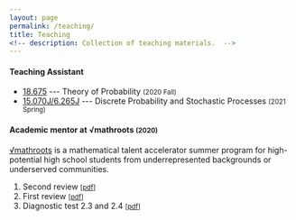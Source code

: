 ```yaml
---
layout: page
permalink: /teaching/
title: Teaching
<!-- description: Collection of teaching materials.  -->
---
```

#### Teaching Assistant
- <a href="https://math.mit.edu/~nsun/f19-18675.html">18.675</a> --- Theory of Probability <small>(2020 Fall)</small>
- <a href="http://student.mit.edu/catalog/m15a.html#15.070">15.070J/6.265J</a> --- Discrete Probability and Stochastic Processes <small>(2021 Spring)</small>


#### Academic mentor at √mathroots <small>(2020)</small>
<a href="http://mathroots.mit.edu">√mathroots</a> is a mathematical talent accelerator summer program for high-potential high school students from underrepresented backgrounds or underserved communities.
1. Second review <small>[<a href="{{ site.url }}/assets/pdf/MathRoots_review2.pdf">pdf</a>]</small>
2. First review <small>[<a href="{{ site.url }}/assets/pdf/MathRoots_review1.pdf">pdf</a>]</small>
3. Diagnostic test 2.3 and 2.4 <small>[<a href="{{ site.url }}/assets/pdf/Mathroots_diagnostic.pdf">pdf</a>]</small>
